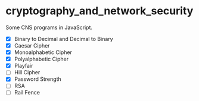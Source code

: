 # cryptography_and_network_security
Some CNS programs in JavaScript.

- [x] Binary to Decimal and Decimal to Binary
- [x] Caesar Cipher
- [x] Monoalphabetic Cipher
- [x] Polyalphabetic Cipher
- [x] Playfair
- [ ] Hill Cipher
- [x] Password Strength
- [ ] RSA
- [ ] Rail Fence
